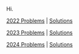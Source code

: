 Hi. 

[2022 Problems](https://adventofcode.com/2022) | [Solutions](src/2022)

[2023 Problems](https://adventofcode.com/2023) | [Solutions](src/2023)

[2024 Problems](https://adventofcode.com/2024) | [Solutions](src/2024)
